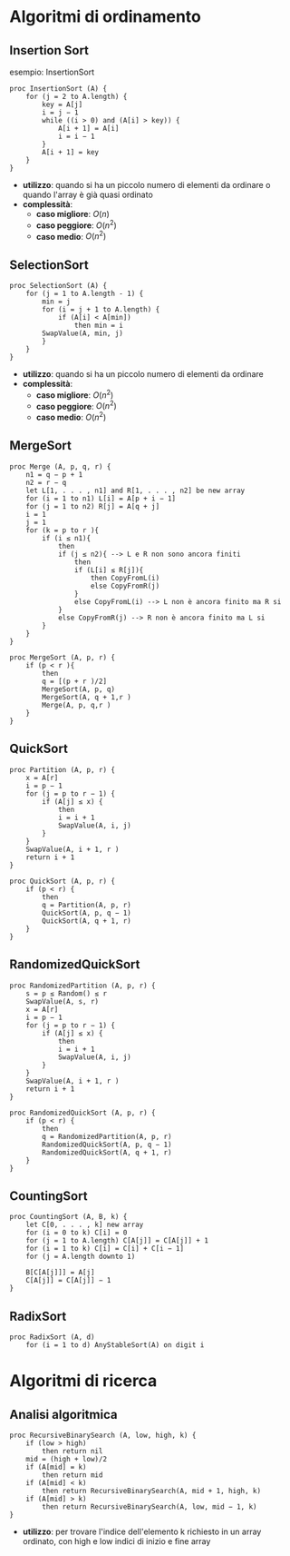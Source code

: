 # Algoritmi di ordinamento

## Insertion Sort
esempio: InsertionSort
```pseudocode
proc InsertionSort (A) {
    for (j = 2 to A.length) {
        key = A[j]
        i = j − 1
        while ((i > 0) and (A[i] > key)) {
            A[i + 1] = A[i]
            i = i − 1
        }
        A[i + 1] = key
    }
}
```

- **utilizzo**: quando si ha un piccolo numero di elementi da ordinare o quando l'array è già quasi ordinato
- **complessità**: 
    - **caso migliore**: $O(n)$
    - **caso peggiore**: $O(n^2)$
    - **caso medio**: $O(n^2)$

## SelectionSort
```pseudocode
proc SelectionSort (A) {
    for (j = 1 to A.length - 1) {
        min = j
        for (i = j + 1 to A.length) {
            if (A[i] < A[min])
                then min = i
        SwapValue(A, min, j)
        }
    }
}
```

- **utilizzo**: quando si ha un piccolo numero di elementi da ordinare
- **complessità**: 
    - **caso migliore**: $O(n^2)$
    - **caso peggiore**: $O(n^2)$
    - **caso medio**: $O(n^2)$

## MergeSort
```pseudocode
proc Merge (A, p, q, r) {
    n1 = q − p + 1
    n2 = r − q
    let L[1, . . . , n1] and R[1, . . . , n2] be new array
    for (i = 1 to n1) L[i] = A[p + i − 1]
    for (j = 1 to n2) R[j] = A[q + j]
    i = 1
    j = 1
    for (k = p to r ){
        if (i ≤ n1){
            then
            if (j ≤ n2){ --> L e R non sono ancora finiti
                then
                if (L[i] ≤ R[j]){
                    then CopyFromL(i)
                    else CopyFromR(j)
                }
                else CopyFromL(i) --> L non è ancora finito ma R si
            }
            else CopyFromR(j) --> R non è ancora finito ma L si
        }
    }
}
```

```pseudocode
proc MergeSort (A, p, r) {
    if (p < r ){
        then
        q = [(p + r )/2]
        MergeSort(A, p, q)
        MergeSort(A, q + 1,r )
        Merge(A, p, q,r )
    }
}
```

## QuickSort
```pseudocode
proc Partition (A, p, r) {
    x = A[r]
    i = p − 1
    for (j = p to r − 1) {
        if (A[j] ≤ x) {
            then
            i = i + 1
            SwapValue(A, i, j)
        }
    }
    SwapValue(A, i + 1, r )
    return i + 1
}
```

```pseudocode
proc QuickSort (A, p, r) {
    if (p < r) {
        then
        q = Partition(A, p, r)
        QuickSort(A, p, q − 1)
        QuickSort(A, q + 1, r)
    }
}
```

## RandomizedQuickSort
```pseudocode
proc RandomizedPartition (A, p, r) {
    s = p ≤ Random() ≤ r
    SwapValue(A, s, r)
    x = A[r]
    i = p − 1
    for (j = p to r − 1) {
        if (A[j] ≤ x) {
            then
            i = i + 1
            SwapValue(A, i, j)
        }
    }
    SwapValue(A, i + 1, r )
    return i + 1
}
```

```pseudocode
proc RandomizedQuickSort (A, p, r) {
    if (p < r) {
        then
        q = RandomizedPartition(A, p, r)
        RandomizedQuickSort(A, p, q − 1)
        RandomizedQuickSort(A, q + 1, r)
    }
}
```

## CountingSort
```pseudocodice
proc CountingSort (A, B, k) {
    let C[0, . . . , k] new array
    for (i = 0 to k) C[i] = 0
    for (j = 1 to A.length) C[A[j]] = C[A[j]] + 1
    for (i = 1 to k) C[i] = C[i] + C[i − 1]
    for (j = A.length downto 1)

    B[C[A[j]]] = A[j]
    C[A[j]] = C[A[j]] − 1
}
```

## RadixSort
```pseudocodice
proc RadixSort (A, d)
    for (i = 1 to d) AnyStableSort(A) on digit i
```

# Algoritmi di ricerca

## Analisi algoritmica
```pseudocode
proc RecursiveBinarySearch (A, low, high, k) {
    if (low > high)
        then return nil
    mid = (high + low)/2
    if (A[mid] = k)
        then return mid
    if (A[mid] < k)
        then return RecursiveBinarySearch(A, mid + 1, high, k)
    if (A[mid] > k)
        then return RecursiveBinarySearch(A, low, mid − 1, k)
}
```

- **utilizzo**: per trovare l'indice dell'elemento k richiesto in un array ordinato, con high e low indici di inizio e fine array